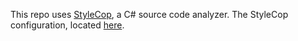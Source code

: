 
This repo uses [StyleCop](https://github.com/DotNetAnalyzers/StyleCopAnalyzers), a C# source code analyzer. The StyleCop configuration, located [here](.editorconfig).